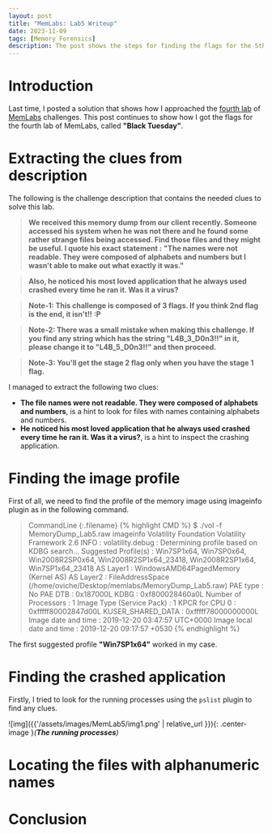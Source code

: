 ```yaml
---
layout: post
title: "MemLabs: Lab5 Writeup"
date: 2023-11-09
tags: [Memory Forensics] 
description: The post shows the steps for finding the flags for the 5th challenge of MemLabs.
---
```


# Introduction

Last time, I posted a solution that shows how I approached the [fourth lab](https://oviche.github.io/2023/10/MemLabs4/) of [MemLabs](https://github.com/stuxnet999/MemLabs/tree/master) challenges. This post continues to show how I got the flags for the fourth lab of MemLabs, called **"Black Tuesday"**.

# Extracting the clues from description

The following is the challenge description that contains the needed clues to solve this lab.

> **We received this memory dump from our client recently. Someone accessed his system when he was not there and he found some rather strange files being accessed. Find those files and they might be useful. I quote his exact statement :**
> **"The names were not readable. They were composed of alphabets and numbers but I wasn't able to make out what exactly it was."**

> **Also, he noticed his most loved application that he always used crashed every time he ran it. Was it a virus?**

> **Note-1: This challenge is composed of 3 flags. If you think 2nd flag is the end, it isn't!! :P**

> **Note-2: There was a small mistake when making this challenge. If you find any string which has the string "L4B_3_D0n3!!" in it, please change it to "L4B_5_D0n3!!" and then proceed.**

> **Note-3: You'll get the stage 2 flag only when you have the stage 1 flag.**

I managed to extract the following two clues:

- **The file names were not readable. They were composed of alphabets and numbers**, is a hint to look for files with names containing alphabets and numbers.
- **He noticed his most loved application that he always used crashed every time he ran it. Was it a virus?**, is a hint to inspect the crashing application.

# Finding the image profile

First of all, we need to find the profile of the memory image using imageinfo plugin as in the following command.

> CommandLine 
{:.filename}
{% highlight CMD %}
$ ./vol -f MemoryDump_Lab5.raw imageinfo
Volatility Foundation Volatility Framework 2.6
INFO    : volatility.debug    : Determining profile based on KDBG search...
          Suggested Profile(s) : Win7SP1x64, Win7SP0x64, Win2008R2SP0x64, Win2008R2SP1x64_23418, Win2008R2SP1x64, Win7SP1x64_23418
                     AS Layer1 : WindowsAMD64PagedMemory (Kernel AS)
                     AS Layer2 : FileAddressSpace (/home/oviche/Desktop/memlabs/MemoryDump_Lab5.raw)
                      PAE type : No PAE
                           DTB : 0x187000L
                          KDBG : 0xf800028460a0L
          Number of Processors : 1
     Image Type (Service Pack) : 1
                KPCR for CPU 0 : 0xfffff80002847d00L
             KUSER_SHARED_DATA : 0xfffff78000000000L
           Image date and time : 2019-12-20 03:47:57 UTC+0000
     Image local date and time : 2019-12-20 09:17:57 +0530
{% endhighlight %}

The first suggested profile **"Win7SP1x64"** worked in my case.


# Finding the crashed application

Firstly, I tried to look for the running processes using the `pslist` plugin to find any clues.

![img]({{'/assets/images/MemLab5/img1.png' | relative_url }}){: .center-image }*(**The running processes**)*


# Locating the files with alphanumeric names

# Conclusion







